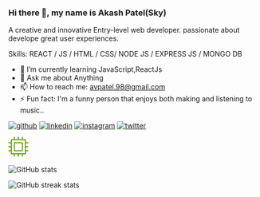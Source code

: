 ### Hi there 👋, my name is Akash Patel(Sky)

A creative and innovative Entry-level web developer. passionate about develope great user experiences.

Skills:  REACT / JS / HTML / CSS/ NODE JS / EXPRESS JS / MONGO DB

- 🌱 I’m currently learning JavaScript,ReactJs 
- 💬 Ask me about Anything 
- 📫 How to reach me: avpatel.98@gmail.com 
- ⚡ Fun fact: I'm a funny person that enjoys both making and listening to music.. 


[<img src='https://cdn.jsdelivr.net/npm/simple-icons@3.0.1/icons/github.svg' alt='github' height='40'>](https://github.com/akashvpatel)  [<img src='https://cdn.jsdelivr.net/npm/simple-icons@3.0.1/icons/linkedin.svg' alt='linkedin' height='40'>](https://www.linkedin.com/in/https://www.linkedin.com/in/akash-patel-4bb802119//)  [<img src='https://cdn.jsdelivr.net/npm/simple-icons@3.0.1/icons/instagram.svg' alt='instagram' height='40'>](https://www.instagram.com/akashvpatel/)  [<img src='https://cdn.jsdelivr.net/npm/simple-icons@3.0.1/icons/twitter.svg' alt='twitter' height='40'>](https://twitter.com/akashvpatelone)  

<a href='https://docs.github.com/en/developers'><img src='https://raw.githubusercontent.com/acervenky/animated-github-badges/master/assets/devbadge.gif' width='40' height='40'></a> 

![GitHub stats](https://github-readme-stats.vercel.app/api?username=akashvpatel&show_icons=true)  

![GitHub streak stats](https://github-readme-streak-stats.herokuapp.com/?user=akashvpatel)  

